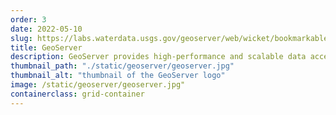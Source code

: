 ```yaml
---
order: 3
date: 2022-05-10
slug: https://labs.waterdata.usgs.gov/geoserver/web/wicket/bookmarkable/org.geoserver.web.demo.MapPreviewPage?2&filter=false
title: GeoServer
description: GeoServer provides high-performance and scalable data access for scientific datasets using open source standards, Web Mapping Service (WMS), Web Feature Service (WFS), Web Coverage Service (WCS)
thumbnail_path: "./static/geoserver/geoserver.jpg"
thumbnail_alt: "thumbnail of the GeoServer logo"
image: /static/geoserver/geoserver.jpg"
containerclass: grid-container
---
```

